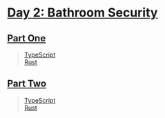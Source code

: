 # [Day 2: Bathroom Security](https://adventofcode.com/2016/day/2)

## [Part One](https://adventofcode.com/2016/day/2#part1)

> [TypeScript](/solutions/typescript/2016/02/src/p1.ts)\
> [Rust](/solutions/rust/2016/02/src/lib.rs)

## [Part Two](https://adventofcode.com/2016/day/2#part2)

> [TypeScript](/solutions/typescript/2016/02/src/p2.ts)\
> [Rust](/solutions/rust/2016/02/src/lib.rs)
